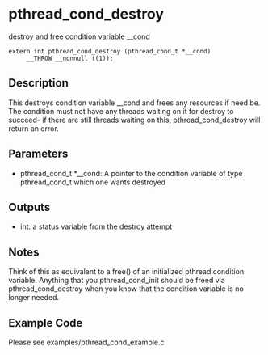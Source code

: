 # pthread_cond_destroy 
destroy and free condition variable __cond

```
extern int pthread_cond_destroy (pthread_cond_t *__cond)
     __THROW __nonnull ((1));
```

## Description
This destroys condition variable __cond and frees any resources if need be. The condition must not have any threads waiting on it for destroy to succeed- if there are still threads waiting on this, pthread_cond_destroy will return an error.

## Parameters
* pthread_cond_t *__cond: A pointer to the condition variable of type pthread_cond_t which one wants destroyed

## Outputs
* int: a status variable from the destroy attempt 

## Notes
Think of this as equivalent to a free() of an initialized pthread condition variable. Anything that you pthread_cond_init should be freed via pthread_cond_destroy when you know that the condition variable is no longer needed.

## Example Code
Please see examples/pthread_cond_example.c 
